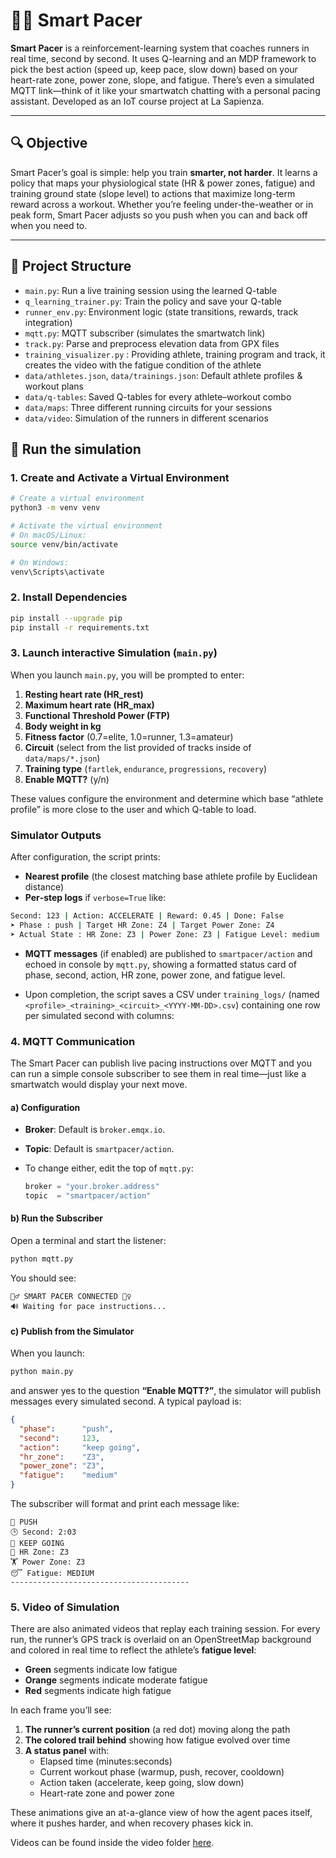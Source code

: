 
# 🏃‍♂️ Smart Pacer

**Smart Pacer** is a reinforcement-learning system that coaches runners in real time, second by second. It uses Q-learning and an MDP framework to pick the best action (speed up, keep pace, slow down) based on your heart-rate zone, power zone, slope, and fatigue.
There’s even a simulated MQTT link—think of it like your smartwatch chatting with a personal pacing assistant.
Developed as an IoT course project at La Sapienza.

---

## 🔍 Objective

Smart Pacer’s goal is simple: help you train **smarter, not harder**. It learns a policy that maps your physiological state (HR & power zones, fatigue) and training ground state (slope level) to actions that maximize long-term reward across a workout. Whether you’re feeling under-the-weather or in peak form, Smart Pacer adjusts so you push when you can and back off when you need to.

---

## 📁 Project Structure

- `main.py`: Run a live training session using the learned Q-table
- `q_learning_trainer.py`: Train the policy and save your Q-table
- `runner_env.py`: Environment logic (state transitions, rewards, track integration)
- `mqtt.py`: MQTT subscriber (simulates the smartwatch link)
- `track.py`: Parse and preprocess elevation data from GPX files
- `training_visualizer.py` : Providing athlete, training program and track, it creates the video with the fatigue condition of the athlete
- `data/athletes.json`, `data/trainings.json`: Default athlete profiles & workout plans
- `data/q-tables`: Saved Q-tables for every athlete–workout combo
- `data/maps`: Three different running circuits for your sessions
- `data/video`: Simulation of the runners in different scenarios

## 🚀 Run the simulation

### 1. Create and Activate a Virtual Environment

```bash
# Create a virtual environment
python3 -m venv venv

# Activate the virtual environment
# On macOS/Linux:
source venv/bin/activate

# On Windows:
venv\Scripts\activate
```

### 2. Install Dependencies

```bash
pip install --upgrade pip
pip install -r requirements.txt
```

### 3. Launch interactive Simulation (`main.py`)

When you launch `main.py`, you will be prompted to enter:

1. **Resting heart rate (HR_rest)**  
2. **Maximum heart rate (HR_max)**  
3. **Functional Threshold Power (FTP)**  
4. **Body weight in kg**  
5. **Fitness factor** (0.7=elite, 1.0=runner, 1.3=amateur)  
6. **Circuit** (select from the list provided of tracks inside of `data/maps/*.json`) 
7. **Training type** (`fartlek`, `endurance`, `progressions`, `recovery`)  
8. **Enable MQTT?** (y/n)

These values configure the environment and determine which base “athlete profile” is more close to the user and which Q-table to load.

### Simulator Outputs
After configuration, the script prints:

- **Nearest profile** (the closest matching base athlete profile by Euclidean distance)  
- **Per‐step logs** if `verbose=True` like:

```bash
Second: 123 | Action: ACCELERATE | Reward: 0.45 | Done: False
➤ Phase : push | Target HR Zone: Z4 | Target Power Zone: Z4
➤ Actual State : HR Zone: Z3 | Power Zone: Z3 | Fatigue Level: medium | Slope Level: uphill
```

- **MQTT messages** (if enabled) are published to `smartpacer/action` and echoed in console by `mqtt.py`, showing a formatted status card of phase, second, action, HR zone, power zone, and fatigue level.

- Upon completion, the script saves a CSV under `training_logs/` (named `<profile>_<training>_<circuit>_<YYYY-MM-DD>.csv`) containing one row per simulated second with columns:


### 4. MQTT Communication

The Smart Pacer can publish live pacing instructions over MQTT and you can run a simple console subscriber to see them in real time—just like a smartwatch would display your next move.

#### a) Configuration

- **Broker**: Default is `broker.emqx.io`.
- **Topic**: Default is `smartpacer/action`.
- To change either, edit the top of `mqtt.py`:

  ```python
  broker = "your.broker.address"
  topic  = "smartpacer/action"
  ```

#### b) Run the Subscriber

Open a terminal and start the listener:

```bash
python mqtt.py
```

You should see:

```
🏃‍♂️ SMART PACER CONNECTED 🏃‍♀️
🔊 Waiting for pace instructions...
```

#### c) Publish from the Simulator

When you launch:

```bash
python main.py
```

and answer yes to the question **“Enable MQTT?”**, the simulator will publish messages every simulated second. A typical payload is:

```json
{
  "phase":      "push",
  "second":     123,
  "action":     "keep going",
  "hr_zone":    "Z3",
  "power_zone": "Z3",
  "fatigue":    "medium"
}
```

The subscriber will format and print each message like:

```
💨 PUSH
🕒 Second: 2:03
🔄 KEEP GOING
💓 HR Zone: Z3
🏋️ Power Zone: Z3
😴 Fatigue: MEDIUM
----------------------------------------
```


### 5. Video of Simulation
There are also animated videos that replay each training session. For every run, the runner’s GPS track is overlaid on an OpenStreetMap background and colored in real time to reflect the athlete’s **fatigue level**:

- **Green** segments indicate low fatigue  
- **Orange** segments indicate moderate fatigue  
- **Red** segments indicate high fatigue  

In each frame you’ll see:
1. **The runner’s current position** (a red dot) moving along the path  
2. **The colored trail behind** showing how fatigue evolved over time  
3. **A status panel** with:
   - Elapsed time (minutes:seconds)  
   - Current workout phase (warmup, push, recover, cooldown)  
   - Action taken (accelerate, keep going, slow down)  
   - Heart-rate zone and power zone  

These animations give an at-a-glance view of how the agent paces itself, where it pushes harder, and when recovery phases kick in.  

Videos can be found inside the video folder [here](https://github.com/Lorenzo-Gandini/smart-pacer/data).
